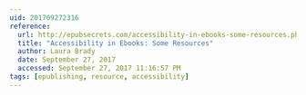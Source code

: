 ```yaml
---
uid: 201709272316
reference:
  url: http://epubsecrets.com/accessibility-in-ebooks-some-resources.php
  title: "Accessibility in Ebooks: Some Resources"
  author: Laura Brady
  date: September 27, 2017
  accessed: September 27, 2017 11:16:57 PM
tags: [epublishing, resource, accessibility]
---
```

